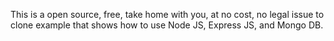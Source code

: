 This is a open source, free, take home with you, at no cost, no legal issue to clone example that shows how to use Node JS, Express JS, and Mongo DB.
